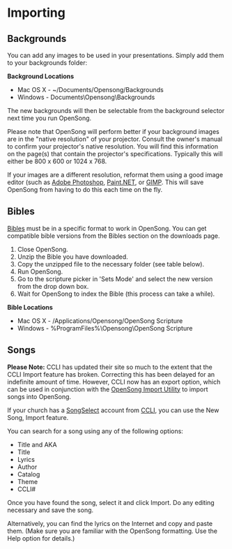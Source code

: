 # Importing

## Backgrounds

You can add any images to be used in your presentations. Simply add them to your backgrounds folder:

**Background Locations**

- Mac OS X - ~/Documents/Opensong/Backgrounds
- Windows - Documents\Opensong\Backgrounds

The new backgrounds will then be selectable from the background selector next time you run OpenSong.

Please note that OpenSong will perform better if your background images are in the "native resolution" of your projector. Consult the owner's manual to confirm your projector's native resolution. You will find this information on the page(s) that contain the projector's specifications. Typically this will either be 800 x 600 or 1024 x 768.

If your images are a different resolution, reformat them using a good image editor (such as [Adobe Photoshop](http://www.photoshop.com/), [Paint.NET](http://www.getpaint.net/), or [GIMP](http://www.gimp.org/). This will save OpenSong from having to do this each time on the fly.

## Bibles

[Bibles](../downloads.md) must be in a specific format to work in OpenSong. You can get compatible bible versions from the Bibles section on the downloads page.

1.  Close OpenSong.
2.  Unzip the Bible you have downloaded.
3.  Copy the unzipped file to the necessary folder (see table below).
4.  Run OpenSong.
5.  Go to the scripture picker in 'Sets Mode' and select the new version from the drop down box.
6.  Wait for OpenSong to index the Bible (this process can take a while).

**Bible Locations**

- Mac OS X - /Applications/Opensong/OpenSong Scripture
- Windows - %ProgramFiles%\Opensong\OpenSong Scripture

## Songs

**Please Note:** CCLI has updated their site so much to the extent that the CCLI Import feature has broken. Correcting this has been delayed for an indefinite amount of time. However, CCLI now has an export option, which can be used in conjunction with the [OpenSong Import Utility](../downloads.md) to import songs into OpenSong.

If your church has a [SongSelect](https://us.songselect.com/) account from [CCLI](http://www.ccli.com/), you can use the New Song, Import feature.

You can search for a song using any of the following options:

- Title and AKA
- Title
- Lyrics
- Author
- Catalog
- Theme
- CCLI#

Once you have found the song, select it and click Import. Do any editing necessary and save the song.

Alternatively, you can find the lyrics on the Internet and copy and paste them. (Make sure you are familiar with the OpenSong formatting. Use the Help option for details.)
